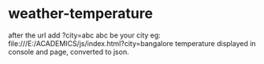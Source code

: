 # weather-temperature
after the url add ?city=abc
abc be your city
eg:
   file:///E:/ACADEMICS/js/index.html?city=bangalore
   temperature displayed in console and page, converted to json.
